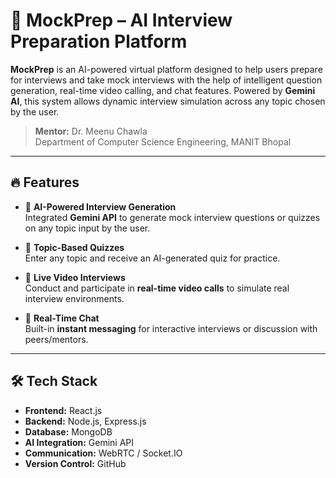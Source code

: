 # 🚀 MockPrep – AI Interview Preparation Platform

**MockPrep** is an AI-powered virtual platform designed to help users prepare for interviews and take mock interviews with the help of intelligent question generation, real-time video calling, and chat features. Powered by **Gemini AI**, this system allows dynamic interview simulation across any topic chosen by the user.

> **Mentor:** Dr. Meenu Chawla  
> Department of Computer Science Engineering, MANIT Bhopal

---

## 🔥 Features

- 🤖 **AI-Powered Interview Generation**  
  Integrated **Gemini API** to generate mock interview questions or quizzes on any topic input by the user.

- 🎯 **Topic-Based Quizzes**  
  Enter any topic and receive an AI-generated quiz for practice.

- 🎥 **Live Video Interviews**  
  Conduct and participate in **real-time video calls** to simulate real interview environments.

- 💬 **Real-Time Chat**  
  Built-in **instant messaging** for interactive interviews or discussion with peers/mentors.

---

## 🛠️ Tech Stack

- **Frontend:** React.js  
- **Backend:** Node.js, Express.js  
- **Database:** MongoDB  
- **AI Integration:** Gemini API  
- **Communication:** WebRTC / Socket.IO  
- **Version Control:** GitHub

